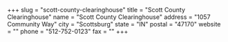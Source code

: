 +++
slug = "scott-county-clearinghouse"
title = "Scott County Clearinghouse"
name = "Scott County Clearinghouse"
address = "1057 Community Way"
city = "Scottsburg"
state = "IN"
postal = "47170"
website = ""
phone = "512-752-0123"
fax = ""
+++
